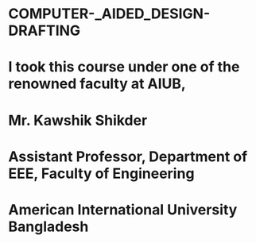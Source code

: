# COMPUTER-_AIDED_DESIGN-DRAFTING
# I  took this course under one of the renowned faculty at AIUB,
# Mr. Kawshik Shikder
# Assistant Professor, Department of EEE, Faculty of Engineering
# American International University Bangladesh
 
